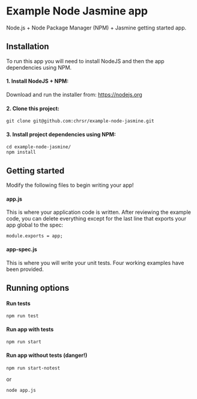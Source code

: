 # Example Node Jasmine app
Node.js + Node Package Manager (NPM) + Jasmine getting started app.

## Installation
To run this app you will need to install NodeJS and then the app dependencies using NPM.

#### 1. Install NodeJS + NPM:

Download and run the installer from: https://nodejs.org

#### 2. Clone this project:

    git clone git@github.com:chrsr/example-node-jasmine.git

#### 3. Install project dependencies using NPM:

    cd example-node-jasmine/
    npm install

## Getting started
Modify the following files to begin writing your app!

#### app.js
This is where your application code is written. After reviewing the example code,
you can delete everything except for the last line that exports your app global to the spec:

    module.exports = app;

#### app-spec.js
This is where you will write your unit tests. Four working examples have been provided.

## Running options

#### Run tests

    npm run test

#### Run app with tests

    npm run start

#### Run app without tests (danger!)

    npm run start-notest

or

    node app.js
